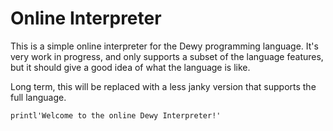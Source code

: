 # Online Interpreter

This is a simple online interpreter for the Dewy programming language. It's very work in progress, and only supports a subset of the language features, but it should give a good idea of what the language is like.

Long term, this will be replaced with a less janky version that supports the full language.

```dewy, editable
printl'Welcome to the online Dewy Interpreter!'
```
